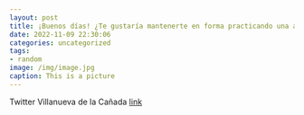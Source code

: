 ```yaml
---
layout: post
title: ¡Buenos días! ¿Te gustaría mantenerte en forma practicando una actividad amena y novedosa? En la Piscina Municipal Cubierta pued...
date: 2022-11-09 22:30:06
categories: uncategorized
tags:
- random
image: /img/image.jpg
caption: This is a picture
---
```

Twitter Villanueva de la Cañada [link](https://twitter.com/AytoVDLCanada/status/1590267711724343298)
